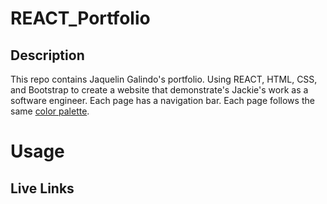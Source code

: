 # REACT_Portfolio

## Description 
This repo contains Jaquelin Galindo's portfolio. Using REACT, HTML, CSS, and Bootstrap to create a website that demonstrate's Jackie's work as a software engineer. Each page has a navigation bar. Each page follows the same [color palette](Images\color_palette.jpg). 

# Usage 



## Live Links 

